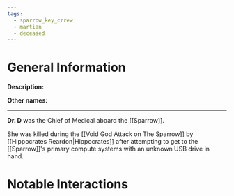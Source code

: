 ```yaml
---
tags:
  - sparrow_key_crrew
  - martian
  - deceased
---
```


# General Information
**Description:** 

**Other names:** 

---
**Dr. D** was the Chief of Medical aboard the [[Sparrow]]. 

She was killed during the [[Void God Attack on The Sparrow]] by [[Hippocrates Reardon|Hippocrates]] after attempting to get to the [[Sparrow]]'s primary compute systems with an unknown USB drive in hand.

# Notable Interactions
